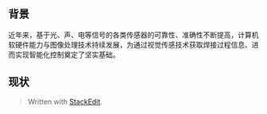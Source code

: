 ## 背景
近年来，基于光、声、电等信号的各类传感器的可靠性、准确性不断提高，计算机软硬件能力与图像处理技术持续发展，为通过视觉传感技术获取焊接过程信息、进而实现智能化控制奠定了坚实基础。
## 现状



> Written with [StackEdit](https://stackedit.io/).
<!--stackedit_data:
eyJoaXN0b3J5IjpbMjc3MjU0MzE3LDExMTM3MDI5NjFdfQ==
-->